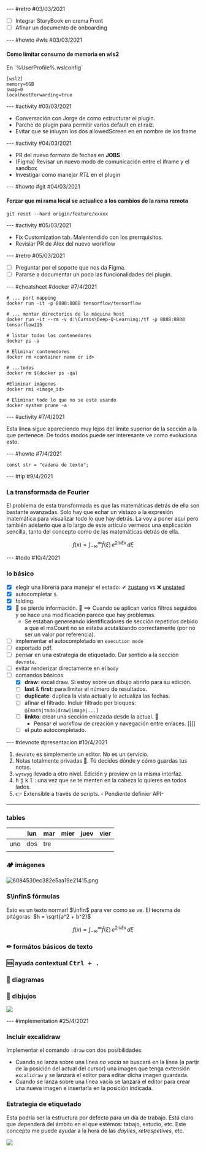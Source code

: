 --- #retro #03/03/2021

- [ ] Integrar StoryBook en crema Front
- [ ] Afinar un documento de onboarding

--- #howto #wls #03/03/2021

#### Como limitar consumo de memoria en wls2

En \`%UserProfile%\.wslconfig\`

```
[wsl2]
memory=6GB
swap=0
localhostForwarding=true
```

--- #activity #03/03/2021

- Conversación con Jorge de como estructurar el plugin.
- Parche de plugin para permitir varios default en el raíz.
- Evitar que se inluyan los dos allowedScreen en en nombre de los frame

--- #activity #04/03/2021

- PR del nuevo formato de fechas en **JOBS**
- (Figma) Revisar un nuevo modo de comunicación entre el iframe y el sandbox
- Investigar como manejar _RTL_ en el plugin

--- #howto #git #04/03/2021

#### Forzar que mi rama local se actualice a los cambios de la rama remota

```
git reset --hard origin/feature/xxxxx
```

--- #activity #05/03/2021

- Fix Customization tab. Malentendido con los prerrquisitos.
- Revisiar PR de Alex del nuevo workflow

--- #retro #05/03/2021

- [ ] Preguntar por el soporte que nos da Figma.
- [ ] Pararse a documentar un poco las funcionalidades del plugin.

--- #cheatsheet #docker #7/4/2021

```
# ... port mapping
docker run -it -p 8888:8888 tensorflow/tensorflow

# ... montar directorios de la máquina host
docker run -it --rm -v d:\Cursos\Deep-Q-Learning:/tf -p 8888:8888 tensorflow115

# listar todos los contenedores
docker ps -a

# Eliminar contenedores
docker rm <container name or id>

# ...todos
docker rm $(docker ps -qa)

#Eliminar imágenes
docker rmi <image_id>

# Eliminar todo lo que no se esté usando
docker system prune -a
```

--- #activity #7/4/2021

Esta línea sigue apareciendo muy lejos del límite superior de la sección a la que pertenece. De todos modos puede ser interesante ve como evoluciona esto.

--- #howto #7/4/2021

```
const str = "cadena de texto";
```

--- #tip #9/4/2021

### La transformada de Fourier
El problema de esta transformada es que las matemáticas detrás de ella son bastante avanzadas. Solo hay que echar un vistazo a la expresión matemática para visualizar todo lo que hay detrás. La voy a poner aquí pero también adelanto que a lo largo de este artículo vermeos una explicación sencilla, tanto del concepto como de las matemáticas detrás de ella.

$$
f(x) = \int_{-\infty}^\infty \hat{f}(\xi)\,e^{2 \pi i \xi x}\,d\xi
$$

--- #todo #10/4/2021

### lo básico
- [x] elegir una librería para manejar el estado: ✔ [zustang](https://github.com/pmndrs/zustand) vs ❌ [unstated](https://github.com/jamiebuilds/unstated-next)
- [x] autocompletar `$`.
- [x] folding.
- [x] :rotating_light: se pierde información. :rotating_light: $\implies$ Cuando se aplican varios filtros seguidos y se hace una modificación parece que hay problemas.
  * Se estaban genereando identificadores de sección repetidos debido a que el msCount no se estaba acutalizando correctamente (por no ser un valor por referencia).
- [ ] implementar el autocompletado en `execution mode`
- [ ] exportado pdf.
- [ ] pensar en una estrategia de etiquetado. Dar sentido a la sección `devnote`.
- [ ] evitar renderizar directamente en el `body`
- [ ] comandos básicos
  - [x] **draw**: excalidraw. Si estoy sobre un dibujo abrirlo para su edición.
  - [ ] **last** & **first**: para limitar el número de resultados.
  - [ ] **duplicate**: duplica la vista actual y le actualiza las fechas.
  - [ ] afinar el filtrado. Incluir filtrado por bloques: `@[math|todo|draw|image|...]`
  - [ ] **linkto**: crear una sección enlazada desde la actual. 🤔
    - Pensar el workflow de creación y navegación entre enlaces. [[]]
  - [ ] el puto autocompletado.
 
--- #devnote #presentacion #10/4/2021

1. `devnote` es simplemente un editor. No es un servicio.
2. Notas totalmente privadas 🔐. Tú decides dónde y cómo guardas tus notas.
3. `wyswyg` llevado a otro nivel. Edición y preview en la misma interfaz.
4. <kbd>h</kbd> <kbd>j</kbd> <kbd>k</kbd> <kbd>l</kbd> : una vez que se te menten en la cabeza lo quieres en todos lados.
5. :point_right: Extensible a través de scripts. - Pendiente definier API-

---

### tables

|     | lun | mar | mier | juev | vier |
| --- | --- | --- | ---- | ---- | ---- |
| uno | dos | tre |      |      |      |
|     |     |     |      |      |      |

### 🏕 imágenes

![6084530ec382e5aa19e21415.png](devnote://60848c90d4442918b6afecbc.png?name=6084530ec382e5aa19e21415&ext=png)

### $\infin$ fórmulas

Esto es un texto normarl $\infin$ para ver como se ve. El teorema de pitágoras: $h = \sqrt{a^2 + b^2}$

$$
f(x) = \int_{-\infty}^\infty \hat{f}(\xi)\,e^{2 \pi i \xi x}\,d\xi
$$

### ✏ formátos básicos de texto

### 🆘 ayuda contextual <kbd>Ctrl + .</kbd>

### 📐 diagramas

### 🎨 dibjujos

![](devnote://60848cb699a9b557db6d1cf8.png?name=&ext=png&exca=60848cb699a9b557db6d1cf8&align=center&ts=1619299589496)

--- #implementation #25/4/2021

### Incluir excalidraw
Implementar el comando `:draw` con dos posibilidades:

- Cuando se lanza sobre una línea _no vacía_ se buscará en la línea (a partir de la posición del actual del cursor) una imagen que tenga extensión `excalidraw` y se lanzará el editor para editar dicha imagen guardada.
- Cuando se lanza sobre una línea vacía se lanzará el editor para crear una nueva imagen e insertarla en la posición indicada.

### Estrategia de etiquetado
Esta podría ser la estructura por defecto para un día de trabajo. Está claro que dependerá del ámbito en el que estémos: tabajo, estudio, etc. Este concepto me puede ayudar a la hora de las _daylies_, _retrospetives_, etc.

![](devnote://60848d4933eb29d0f13ba5c9.png?name=&ext=png&exca=60848d4933eb29d0f13ba5c9&align=&ts=1619299720213)

